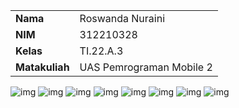 |  | |
| ----------- | ----------- |
| <b> Nama     | Roswanda Nuraini       |
| <b> NIM     | 312210328       |
| <b> Kelas   | TI.22.A.3        |
| <b> Matakuliah   | UAS Pemrograman Mobile 2      |

![img](mobile2/1.png)
![img](mobile2/2.png)
![img](mobile2/3.png)
![img](mobile2/4.png)
![img](mobile2/5.png)
![img](mobile2/6.png)
![img](mobile2/7.png)
![img](mobile2/8.png)

